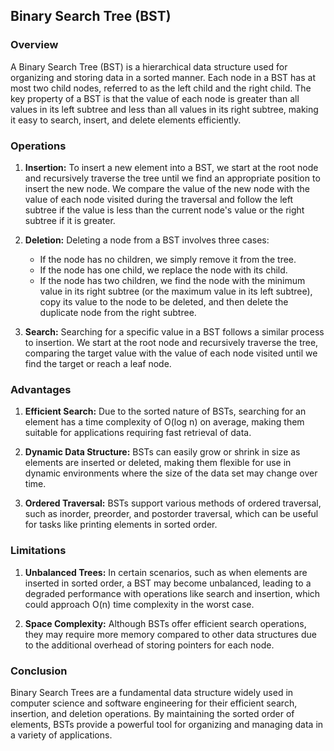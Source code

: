 ## Binary Search Tree (BST)

### Overview
A Binary Search Tree (BST) is a hierarchical data structure used for organizing and storing data in a sorted manner. Each node in a BST has at most two child nodes, referred to as the left child and the right child. The key property of a BST is that the value of each node is greater than all values in its left subtree and less than all values in its right subtree, making it easy to search, insert, and delete elements efficiently.

### Operations
1. **Insertion:** To insert a new element into a BST, we start at the root node and recursively traverse the tree until we find an appropriate position to insert the new node. We compare the value of the new node with the value of each node visited during the traversal and follow the left subtree if the value is less than the current node's value or the right subtree if it is greater.

2. **Deletion:** Deleting a node from a BST involves three cases:
    - If the node has no children, we simply remove it from the tree.
    - If the node has one child, we replace the node with its child.
    - If the node has two children, we find the node with the minimum value in its right subtree (or the maximum value in its left subtree), copy its value to the node to be deleted, and then delete the duplicate node from the right subtree.

3. **Search:** Searching for a specific value in a BST follows a similar process to insertion. We start at the root node and recursively traverse the tree, comparing the target value with the value of each node visited until we find the target or reach a leaf node.

### Advantages
1. **Efficient Search:** Due to the sorted nature of BSTs, searching for an element has a time complexity of O(log n) on average, making them suitable for applications requiring fast retrieval of data.

2. **Dynamic Data Structure:** BSTs can easily grow or shrink in size as elements are inserted or deleted, making them flexible for use in dynamic environments where the size of the data set may change over time.

3. **Ordered Traversal:** BSTs support various methods of ordered traversal, such as inorder, preorder, and postorder traversal, which can be useful for tasks like printing elements in sorted order.

### Limitations
1. **Unbalanced Trees:** In certain scenarios, such as when elements are inserted in sorted order, a BST may become unbalanced, leading to a degraded performance with operations like search and insertion, which could approach O(n) time complexity in the worst case.

2. **Space Complexity:** Although BSTs offer efficient search operations, they may require more memory compared to other data structures due to the additional overhead of storing pointers for each node.

### Conclusion
Binary Search Trees are a fundamental data structure widely used in computer science and software engineering for their efficient search, insertion, and deletion operations. By maintaining the sorted order of elements, BSTs provide a powerful tool for organizing and managing data in a variety of applications.
